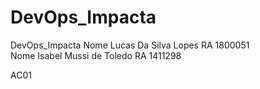 # DevOps_Impacta
DevOps_Impacta
Nome Lucas Da Silva Lopes RA 1800051  
Nome  Isabel Mussi de Toledo RA 1411298

AC01
